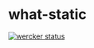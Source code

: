 # what-static
[![wercker status](https://app.wercker.com/status/8d38cd8c3888e7ac4ca7efa43e4d5510/s/ "wercker status")](https://app.wercker.com/project/byKey/8d38cd8c3888e7ac4ca7efa43e4d5510)
